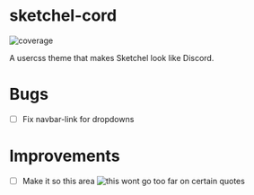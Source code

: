 # sketchel-cord
![coverage](https://img.shields.io/static/v1?label=Coverage&message=100%&color=green&style=flat-square)



A usercss theme that makes Sketchel look like Discord.
# Bugs
- [ ] Fix navbar-link for dropdowns
# Improvements
- [ ] Make it so this area ![this](https://image.prntscr.com/image/GIFEX-kXQPGnOQpYSg90eA.png) wont go too far on certain quotes

